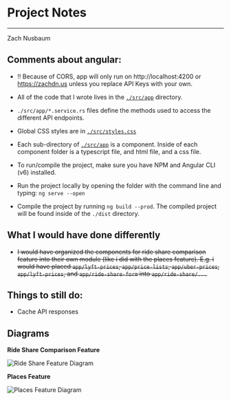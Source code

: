 # Project Notes
---

Zach Nusbaum

## Comments about angular:

* !! Because of CORS, app will only run on http://localhost:4200 or https://zachdn.us unless you replace API Keys with your own.

* All of the code that I wrote lives in the [```./src/app```](/src/app) directory.

* ```./src/app/*.service.rs``` files define the methods used to access the different API endpoints.

* Global CSS styles are in [```./src/styles.css```](/src/styles.css)

* Each sub-directory of [```./src/app```](/src/app) is a component. Inside of each component folder is a typescript file, and html file, and a css file.

* To run/compile the project, make sure you have NPM and Angular CLI (v6) installed.

* Run the project locally by opening the folder with the command line and typing: ```ng serve --open```

* Compile the project by running ```ng build --prod```. The compiled project will be found inside of the ```./dist``` directory.

## What I would have done differently

* ~~I would have organized the components for ride share comparison feature into their own module (like i did with the places feature).
E.g. i would have placed ```app/lyft-prices```, ```app/price-lists```, ```app/uber-prices```, ```app/lyft-prices```, and ```app/ride-share-form``` into ```app/ride-share/...```~~

## Things to still do:

* Cache API responses

## Diagrams

__Ride Share Comparison Feature__

![Ride Share Feature Diagram](/ride-share-diagram.png)

__Places Feature__

![Places Feature Diagram](/places-diagram.png)